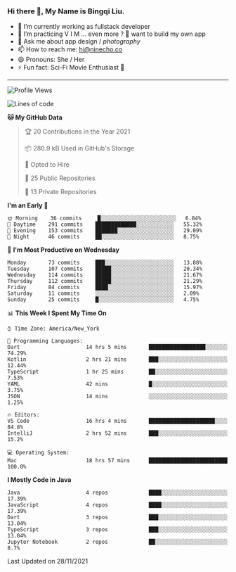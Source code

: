 ### Hi there 👋, My Name is Bingqi Liu.

- 🔭 I’m currently working as fullstack developer
- 🌱 I’m practicing V I M ... even more ? 🤨 want to build my own app
- 💬 Ask me about app design / *photography*
- 📫 How to reach me: hi@ninecho.co
- 😄 Pronouns: She / Her
- ⚡ Fun fact: Sci-Fi Movie Enthusiast 🚀

---

<!--START_SECTION:waka-->
![Profile Views](http://img.shields.io/badge/Profile%20Views-0-blue)

![Lines of code](https://img.shields.io/badge/From%20Hello%20World%20I%27ve%20Written-3.1%20million%20lines%20of%20code-blue)

**🐱 My GitHub Data** 

> 🏆 20 Contributions in the Year 2021
 > 
> 📦 280.9 kB Used in GitHub's Storage 
 > 
> 💼 Opted to Hire
 > 
> 📜 25 Public Repositories 
 > 
> 🔑 13 Private Repositories  
 > 
**I'm an Early 🐤** 

```text
🌞 Morning    36 commits     █░░░░░░░░░░░░░░░░░░░░░░░░   6.84% 
🌆 Daytime    291 commits    █████████████░░░░░░░░░░░░   55.32% 
🌃 Evening    153 commits    ███████░░░░░░░░░░░░░░░░░░   29.09% 
🌙 Night      46 commits     ██░░░░░░░░░░░░░░░░░░░░░░░   8.75%

```
📅 **I'm Most Productive on Wednesday** 

```text
Monday       73 commits     ███░░░░░░░░░░░░░░░░░░░░░░   13.88% 
Tuesday      107 commits    █████░░░░░░░░░░░░░░░░░░░░   20.34% 
Wednesday    114 commits    █████░░░░░░░░░░░░░░░░░░░░   21.67% 
Thursday     112 commits    █████░░░░░░░░░░░░░░░░░░░░   21.29% 
Friday       84 commits     ████░░░░░░░░░░░░░░░░░░░░░   15.97% 
Saturday     11 commits     ░░░░░░░░░░░░░░░░░░░░░░░░░   2.09% 
Sunday       25 commits     █░░░░░░░░░░░░░░░░░░░░░░░░   4.75%

```


📊 **This Week I Spent My Time On** 

```text
⌚︎ Time Zone: America/New_York

💬 Programming Languages: 
Dart                     14 hrs 5 mins       ██████████████████░░░░░░░   74.29% 
Kotlin                   2 hrs 21 mins       ███░░░░░░░░░░░░░░░░░░░░░░   12.44% 
TypeScript               1 hr 25 mins        ██░░░░░░░░░░░░░░░░░░░░░░░   7.53% 
YAML                     42 mins             █░░░░░░░░░░░░░░░░░░░░░░░░   3.75% 
JSON                     14 mins             ░░░░░░░░░░░░░░░░░░░░░░░░░   1.25%

🔥 Editors: 
VS Code                  16 hrs 4 mins       █████████████████████░░░░   84.8% 
IntelliJ                 2 hrs 52 mins       ███░░░░░░░░░░░░░░░░░░░░░░   15.2%

💻 Operating System: 
Mac                      18 hrs 57 mins      █████████████████████████   100.0%

```

**I Mostly Code in Java** 

```text
Java                     4 repos             ████░░░░░░░░░░░░░░░░░░░░░   17.39% 
JavaScript               4 repos             ████░░░░░░░░░░░░░░░░░░░░░   17.39% 
Dart                     3 repos             ███░░░░░░░░░░░░░░░░░░░░░░   13.04% 
TypeScript               3 repos             ███░░░░░░░░░░░░░░░░░░░░░░   13.04% 
Jupyter Notebook         2 repos             ██░░░░░░░░░░░░░░░░░░░░░░░   8.7%

```



 Last Updated on 28/11/2021
<!--END_SECTION:waka-->
